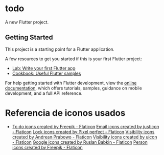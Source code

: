 # todo

A new Flutter project.

## Getting Started

This project is a starting point for a Flutter application.

A few resources to get you started if this is your first Flutter project:

- [Lab: Write your first Flutter app](https://docs.flutter.dev/get-started/codelab)
- [Cookbook: Useful Flutter samples](https://docs.flutter.dev/cookbook)

For help getting started with Flutter development, view the
[online documentation](https://docs.flutter.dev/), which offers tutorials,
samples, guidance on mobile development, and a full API reference.


# Referencia de iconos usados
 - <a href="https://www.flaticon.com/free-icons/to-do" title="to do icons">To do icons created by Freepik - Flaticon</a> 
 <a href="https://www.flaticon.com/free-icons/email" title="email icons">Email icons created by justicon - Flaticon</a>
 <a href="https://www.flaticon.com/free-icons/lock" title="lock icons">Lock icons created by Pixel perfect - Flaticon</a>
 <a href="https://www.flaticon.com/free-icons/visibility" title="visibility icons">Visibility icons created by Andrean Prabowo - Flaticon</a>
 <a href="https://www.flaticon.com/free-icons/visibility" title="visibility icons">Visibility icons created by uicon - Flaticon</a>
 <a href="https://www.flaticon.com/free-icons/google" title="google icons">Google icons created by Ruslan Babkin - Flaticon</a>
 <a href="https://www.flaticon.com/free-icons/person" title="person icons">Person icons created by Freepik - Flaticon</a>